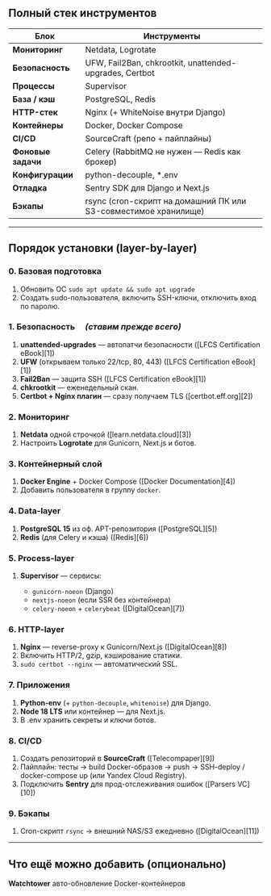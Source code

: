 ## Полный стек инструментов

| Блок               | Инструменты                                                     |
| ------------------ | --------------------------------------------------------------- |
| **Мониторинг**     | Netdata, Logrotate                                              |
| **Безопасность**   | UFW, Fail2Ban, chkrootkit, unattended-upgrades, Certbot         |
| **Процессы**       | Supervisor                                                      |
| **База / кэш**     | PostgreSQL, Redis                                               |
| **HTTP-стек**      | Nginx (+ WhiteNoise внутри Django)                              |
| **Контейнеры**     | Docker, Docker Compose                                          |
| **CI/CD**          | SourceCraft (репо + пайплайны)                                  |
| **Фоновые задачи** | Celery (RabbitMQ не нужен — Redis как брокер)                   |
| **Конфигурации**   | python-decouple, \*.env                                         |
| **Отладка**        | Sentry SDK для Django и Next.js                                 |
| **Бэкапы**         | rsync (cron-скрипт на домашний ПК или S3-совместимое хранилище) |

---

## Порядок установки (layer-by-layer)

### 0. Базовая подготовка

1. Обновить ОС `sudo apt update && sudo apt upgrade`
2. Создать sudo-пользователя, включить SSH-ключи, отключить вход по паролю.

### 1. Безопасность  _(ставим прежде всего)_

1. **unattended-upgrades** — автопатчи безопасности ([LFCS Certification eBook][1])
2. **UFW** (открываем только 22/tcp, 80, 443) ([LFCS Certification eBook][1])
3. **Fail2Ban** — защита SSH ([LFCS Certification eBook][1])
4. **chkrootkit** — еженедельный скан.
5. **Certbot + Nginx плагин** — сразу получаем TLS ([certbot.eff.org][2])

### 2. Мониторинг

1. **Netdata** одной строчкой ([learn.netdata.cloud][3])
2. Настроить **Logrotate** для Gunicorn, Next.js и ботов.

### 3. Контейнерный слой

1. **Docker Engine** + Docker Compose ([Docker Documentation][4])
2. Добавить пользователя в группу `docker`.

### 4. Data-layer

1. **PostgreSQL 15** из оф. APT-репозитория ([PostgreSQL][5])
2. **Redis** (для Celery и кэша) ([Redis][6])

### 5. Process-layer

1. **Supervisor** — сервисы:

   - `gunicorn-noeon` (Django)
   - `nextjs-noeon` (если SSR без контейнера)
   - `celery-noeon` + `celerybeat` ([DigitalOcean][7])

### 6. HTTP-layer

1. **Nginx** — reverse-proxy к Gunicorn/Next.js ([DigitalOcean][8])
2. Включить HTTP/2, gzip, кэширование статики.
3. `sudo certbot --nginx` — автоматический SSL.

### 7. Приложения

1. **Python-env** (+ `python-decouple`, `whitenoise`) для Django.
2. **Node 18 LTS** или контейнер — для Next.js.
3. В .env хранить секреты и ключи ботов.

### 8. CI/CD

1. Создать репозиторий в **SourceCraft** ([Telecompaper][9])
2. Пайплайн: тесты → build Docker-образов → push → SSH-deploy / docker-compose up (или Yandex Cloud Registry).
3. Подключить **Sentry** для прод-отслеживания ошибок ([Parsers VC][10])

### 9. Бэкапы

1. Cron-скрипт `rsync` → внешний NAS/S3 ежедневно ([DigitalOcean][11])

---

## Что ещё можно добавить (опционально)

**Watchtower** авто-обновление Docker-контейнеров
